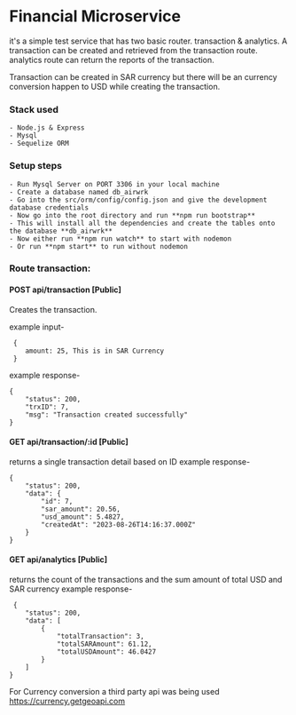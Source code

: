 # Financial Microservice

it's a simple test service that has two basic router. transaction & analytics. A transaction can be created and retrieved from the transaction route.
analytics route can return the reports of the transaction.

Transaction can be created in SAR currency but there will be an currency conversion happen to USD while creating the transaction.

### Stack used

    - Node.js & Express
    - Mysql
    - Sequelize ORM

### Setup steps

    - Run Mysql Server on PORT 3306 in your local machine
    - Create a database named db_airwrk
    - Go into the src/orm/config/config.json and give the development database credentials
    - Now go into the root directory and run **npm run bootstrap**
    - This will install all the dependencies and create the tables onto the database **db_airwrk**
    - Now either run **npm run watch** to start with nodemon
    - Or run **npm start** to run without nodemon

### Route transaction:

#### POST api/transaction [Public]

Creates the transaction.

example input-

```
 {
    amount: 25, This is in SAR Currency
 }
```

example response-

```
{
	"status": 200,
	"trxID": 7,
	"msg": "Transaction created successfully"
}
```

#### GET api/transaction/:id [Public]

returns a single transaction detail based on ID
example response-

```
{
	"status": 200,
	"data": {
		"id": 7,
		"sar_amount": 20.56,
		"usd_amount": 5.4827,
		"createdAt": "2023-08-26T14:16:37.000Z"
	}
}
```

#### GET api/analytics [Public]

returns the count of the transactions and the sum amount of total USD and SAR currency
example response-

```
 {
	"status": 200,
	"data": [
		{
			"totalTransaction": 3,
			"totalSARAmount": 61.12,
			"totalUSDAmount": 46.0427
		}
	]
}
```

For Currency conversion a third party api was being used https://currency.getgeoapi.com
